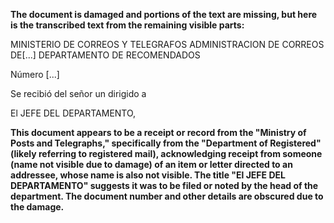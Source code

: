 **The document is damaged and portions of the text are missing, but here is the transcribed text from the remaining visible parts:**

MINISTERIO DE CORREOS Y TELEGRAFOS
ADMINISTRACION DE CORREOS DE[...] DEPARTAMENTO DE RECOMENDADOS

Número [...]

Se recibió del señor
un
dirigido a

El JEFE DEL DEPARTAMENTO,

**This document appears to be a receipt or record from the "Ministry of Posts and Telegraphs," specifically from the "Department of Registered" (likely referring to registered mail), acknowledging receipt from someone (name not visible due to damage) of an item or letter directed to an addressee, whose name is also not visible. The title "El JEFE DEL DEPARTAMENTO" suggests it was to be filed or noted by the head of the department. The document number and other details are obscured due to the damage.**